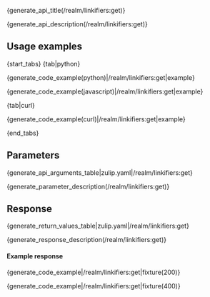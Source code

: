 {generate_api_title(/realm/linkifiers:get)}

{generate_api_description(/realm/linkifiers:get)}

## Usage examples

{start_tabs}
{tab|python}

{generate_code_example(python)|/realm/linkifiers:get|example}

{generate_code_example(javascript)|/realm/linkifiers:get|example}

{tab|curl}

{generate_code_example(curl)|/realm/linkifiers:get|example}

{end_tabs}

## Parameters

{generate_api_arguments_table|zulip.yaml|/realm/linkifiers:get}

{generate_parameter_description(/realm/linkifiers:get)}

## Response

{generate_return_values_table|zulip.yaml|/realm/linkifiers:get}

{generate_response_description(/realm/linkifiers:get)}

#### Example response

{generate_code_example|/realm/linkifiers:get|fixture(200)}

{generate_code_example|/realm/linkifiers:get|fixture(400)}
